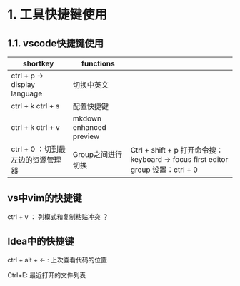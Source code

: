 # 1. 工具快捷键使用

## 1.1. vscode快捷键使用



|shortkey|functions||
|--------|--------|--------|
|ctrl + p -> display language| 切换中英文||
|ctrl + k ctrl + s| 配置快捷键||
|ctrl + k ctrl + v| mkdown enhanced preview||
|ctrl + 0 ：切到最左边的资源管理器| Group之间进行切换 |Ctrl + shift + p 打开命令搜： keyboard -> focus first editor group 设置：ctrl + 0|


## vs中vim的快捷键
ctrl + v  ： 列模式和复制粘贴冲突 ？

## Idea中的快捷键

ctrl + alt + <-  :  上次查看代码的位置

Ctrl+E: 最近打开的文件列表




